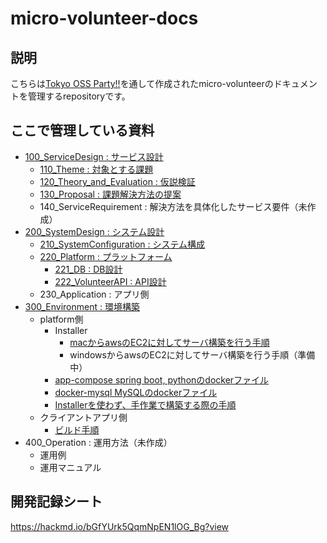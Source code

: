 # micro-volunteer-docs


## 説明
こちらは[Tokyo OSS Party!!](https://tokyo-oss-party.com/)を通して作成されたmicro-volunteerのドキュメントを管理するrepositoryです。



## ここで管理している資料

- [100_ServiceDesign : サービス設計](https://github.com/urashin/micro-volunteer-docs/tree/master/100_ServiceDesign)
  - [110_Theme : 対象とする課題](https://github.com/urashin/micro-volunteer-docs/blob/master/100_ServiceDesign/110_Theme.md)
  - [120_Theory_and_Evaluation : 仮説検証](https://github.com/urashin/micro-volunteer-docs/blob/master/100_ServiceDesign/120_Theory_and_Evaluation.md)
  - [130_Proposal : 課題解決方法の提案](https://github.com/urashin/micro-volunteer-docs/blob/master/100_ServiceDesign/130_Proposal.md)
  - 140_ServiceRequirement : 解決方法を具体化したサービス要件（未作成）
- [200_SystemDesign : システム設計](https://github.com/urashin/micro-volunteer-docs/tree/master/200_SystemDesign)
  - [210_SystemConfiguration : システム構成](https://github.com/urashin/micro-volunteer-docs/tree/master/200_SystemDesign/210_SystemConfiguration)
  - [220_Platform : プラットフォーム](https://github.com/urashin/micro-volunteer-docs/tree/master/200_SystemDesign/220_Platform)
    - [221_DB : DB設計](https://github.com/urashin/micro-volunteer-docs/tree/master/200_SystemDesign/220_Platform/221_DB)
    - [222_VolunteerAPI : API設計](https://github.com/urashin/micro-volunteer-docs/tree/master/200_SystemDesign/220_Platform/222_VolunteerAPI)
  - 230_Application : アプリ側
- [300_Environment : 環境構築](https://github.com/urashin/micro-volunteer-docs/tree/master/300_Environment)
  - platform側
    - Installer
      - [macからawsのEC2に対してサーバ構築を行う手順](https://github.com/urashin/micro-volunteer-docs/blob/master/300_Environment/Installer/mac_installer/README.md)
      - windowsからawsのEC2に対してサーバ構築を行う手順（準備中）
    - [app-compose spring boot, pythonのdockerファイル](https://github.com/urashin/micro-volunteer-docs/tree/master/300_Environment/app-compose)
    - [docker-mysql MySQLのdockerファイル](https://github.com/urashin/micro-volunteer-docs/tree/master/300_Environment/docker-mysql)
    - [Installerを使わず、手作業で構築する際の手順](https://github.com/urashin/micro-volunteer-docs/blob/master/300_Environment/infra.txt)
  - クライアントアプリ側
    - [ビルド手順](https://github.com/urashin/micro-volunteer-app-sample/blob/feature/AppBuildManual/BuildManual/BuildApp.md)
- 400_Operation : 運用方法（未作成）
  - 運用例
  - 運用マニュアル


## 開発記録シート
https://hackmd.io/bGfYUrk5QqmNpEN1lOG_Bg?view

